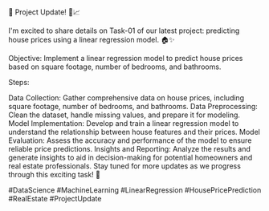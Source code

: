 🚀 Project Update! 🏡📈

I'm excited to share details on Task-01 of our latest project: predicting house prices using a linear regression model. 🏠✨

Objective: Implement a linear regression model to predict house prices based on square footage, number of bedrooms, and bathrooms.

Steps:

Data Collection: Gather comprehensive data on house prices, including square footage, number of bedrooms, and bathrooms.
Data Preprocessing: Clean the dataset, handle missing values, and prepare it for modeling.
Model Implementation: Develop and train a linear regression model to understand the relationship between house features and their prices.
Model Evaluation: Assess the accuracy and performance of the model to ensure reliable price predictions.
Insights and Reporting: Analyze the results and generate insights to aid in decision-making for potential homeowners and real estate professionals.
Stay tuned for more updates as we progress through this exciting task! 🌟

#DataScience #MachineLearning #LinearRegression #HousePricePrediction #RealEstate #ProjectUpdate
